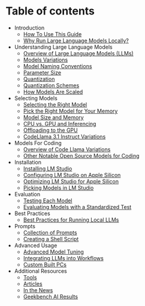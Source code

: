 # Table of contents

* Introduction
    * [How To Use This Guide](./01_introduction/01_01_how_to_use_this_guide.md)
    * [Why Run Large Language Models Locally?](./01_introduction/01_02_why_run_models_locally.md)
* Understanding Large Language Models
    * [Overview of Large Language Models (LLMs)](./02_understanding_large_language_models/02_01_overview_of_llms.md)
    * [Models Variations](./02_understanding_large_language_models/02_02_model_variations.md)
    * [Model Naming Conventions](./02_understanding_large_language_models/02_03_model_naming_conventions.md)
    * [Parameter Size](./02_understanding_large_language_models/02_04_parameter_size.md)
    * [Quantization](./02_understanding_large_language_models/02_05_quantization.md)
    * [Quantization Schemes](./02_understanding_large_language_models/02_06_quantization_schemes.md)
    * [How Models Are Scaled](./02_understanding_large_language_models/02_07_scaling_models.md)
* Selecting Models
    * [Selecting the Right Model](./03_selecting_models/03_01_selecting_the_right_model.md)
    * [Pick the Right Model for Your Memory](./03_selecting_models/03_02_pick_the_right_model_for_your_memory.md)
    * [Model Size and Memory](./03_selecting_models/03_03_model_size_and_memory.md)
    * [CPU vs. GPU and Inferencing](./03_selecting_models/03_04_cpu_vs_gpu_inferencing.md)
    * [Offloading to the GPU](./03_selecting_models/03_05_offloading_to_the_gpu.md)
    * [CodeLlama 3.1 Instruct Variations](./03_selecting_models/03_06_picking_code_llama_instruct_variations.md)
* Models For Coding
    * [Overview of Code Llama Variations](./04_models_for_coding/04_01_overview_of_code_llama_variations.md)
    * [Other Notable Open Source Models for Coding](./04_models_for_coding/04_02_other_open_source_coding_models.md)
* Installation
    * [Installing LM Studio](./05_installation/05_01_installing_lm_studio.md)
    * [Configuring LM Studio on Apple Silicon](./05_installation/05_02_configuring_lm_studio_on_apple_silicon.md)
    * [Optimizing LM Studio for Apple Silicon](./05_installation/05_03_optimizing_lm_studio_for_apple_silicon.md)
    * [Picking Models in LM Studio](./05_installation/05_04_picking_models_in_lm_studio.md)
* Evaluation
    * [Testing Each Model](./06_evaluation/06_01_testing_each_model.md)
    * [Evaluating Models with a Standardized Test](./06_evaluation/06_02_evaluating_models.md)
* Best Practices
    * [Best Practices for Running Local LLMs](./07_best_practices/07_01_best_practices_for_running_local_llms.md)
* Prompts
    * [Collection of Prompts](./08_prompts/08_01_collection_of_prompts.md)
    * [Creating a Shell Script](./08_prompts/08_02_example_create_shell_script.md)
* Advanced Usage
    * [Advanced Model Tuning](./09_advanced_usage/09_01_advanced_model_tuning.md)
    * [Integrating LLMs into Workflows](./09_advanced_usage/09_02_integrating_llms_into_workflows.md)
    *  [Custom Built PCs](09_advanced_usage/09_03_custom_built_pcs.md) 
* Additional Resources
    * [Tools](./10_additional_resources/10_01_tools.md)
    * [Articles](./10_additional_resources/10_02_articles.md)
    * [In the News](10_additional_resources/10_03_in_the_news.md)
    * [Geekbench AI Results](10_additional_resources/10_04_geekbench_ai_results.md)
